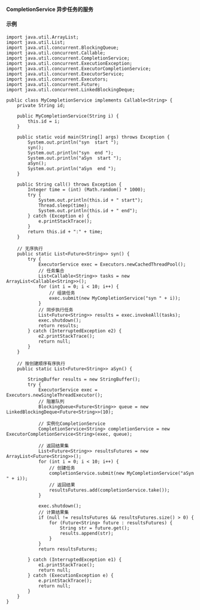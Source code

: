 #### CompletionService 异步任务的服务





#### 示例
    import java.util.ArrayList;
	import java.util.List;
	import java.util.concurrent.BlockingQueue;
	import java.util.concurrent.Callable;
	import java.util.concurrent.CompletionService;
	import java.util.concurrent.ExecutionException;
	import java.util.concurrent.ExecutorCompletionService;
	import java.util.concurrent.ExecutorService;
	import java.util.concurrent.Executors;
	import java.util.concurrent.Future;
	import java.util.concurrent.LinkedBlockingDeque;
	
	public class MyCompletionService implements Callable<String> {
		private String id;
	
		public MyCompletionService(String i) {
			this.id = i;
		}
	
		public static void main(String[] args) throws Exception {
			System.out.println("syn  start ");
			syn();
			System.out.println("syn  end ");
			System.out.println("aSyn  start ");
			aSyn();
			System.out.println("aSyn  end ");
		}
	
		public String call() throws Exception {
			Integer time = (int) (Math.random() * 1000);
			try {
				System.out.println(this.id + " start");
				Thread.sleep(time);
				System.out.println(this.id + " end");
			} catch (Exception e) {
				e.printStackTrace();
			}
			return this.id + ":" + time;
		}
	
		// 无序执行
		public static List<Future<String>> syn() {
			try {
				ExecutorService exec = Executors.newCachedThreadPool();
				// 任务集合
				List<Callable<String>> tasks = new ArrayList<Callable<String>>();
				for (int i = 0; i < 10; i++) {
					// 组装任务
					exec.submit(new MyCompletionService("syn " + i));
				}
				// 同步执行任务
				List<Future<String>> results = exec.invokeAll(tasks);
				exec.shutdown();
				return results;
			} catch (InterruptedException e2) {
				e2.printStackTrace();
				return null;
			}
		}
	
		// 按创建顺序有序执行
		public static List<Future<String>> aSyn() {
	
			StringBuffer results = new StringBuffer();
			try {
				ExecutorService exec = Executors.newSingleThreadExecutor();
				// 阻塞队列
				BlockingQueue<Future<String>> queue = new LinkedBlockingDeque<Future<String>>(10);
	
				// 实例化CompletionService
				CompletionService<String> completionService = new ExecutorCompletionService<String>(exec, queue);
	
				// 返回结果集
				List<Future<String>> resultsFutures = new ArrayList<Future<String>>();
				for (int i = 0; i < 10; i++) {
					// 创建任务
					completionService.submit(new MyCompletionService("aSyn " + i));
					// 返回结果
					resultsFutures.add(completionService.take());
				}
	
				exec.shutdown();
				// 计算结果集
				if (null != resultsFutures && resultsFutures.size() > 0) {
					for (Future<String> future : resultsFutures) {
						String str = future.get();
						results.append(str);
					}
				}
				return resultsFutures;
	
			} catch (InterruptedException e1) {
				e1.printStackTrace();
				return null;
			} catch (ExecutionException e) {
				e.printStackTrace();
				return null;
			}
		}
	}